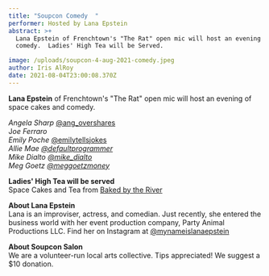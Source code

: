 ```yaml
---
title: "Soupcon Comedy  "
performer: Hosted by Lana Epstein
abstract: >+
  Lana Epstein of Frenchtown's "The Rat" open mic will host an evening of
  comedy.  Ladies' High Tea will be Served.

image: /uploads/soupcon-4-aug-2021-comedy.jpeg
author: Iris AlRoy
date: 2021-08-04T23:00:08.370Z
---
```

**Lana Epstein** of Frenchtown's "The Rat" open mic will host an evening of space cakes and comedy.   

*Angela Sharp*  [@ang_overshares](https://www.instagram.com/ang_overshares/?hl=en)\
J*oe Ferraro*\
*Emily Poche* [@emilytellsjokes](https://twitter.com/emilytellsjokes?lang=en)\
*Allie Mae [@defaultprogrammer](https://www.instagram.com/defaultprogrammer/?hl=en)*\
*Mike Dialto [@mike_dialto](https://www.instagram.com/mike_dialto/?hl=en)*\
*[](https://www.instagram.com/mike_dialto/?hl=en)Meg Goetz [@meggoetzmoney](https://www.instagram.com/meggoetzmoney/?hl=en)*

**Ladies' High Tea will be served** \
Space Cakes and Tea from [Baked by the River](https://bakedbytheriver.com/)

**About Lana Epstein**\
Lana is an improviser, actress, and comedian. Just recently, she entered the business world with her event production company, Party Animal Productions LLC.  Find her on Instagram at [@mynameislanaepstein](https://www.instagram.com/mynameislanaepstein/?hl=en)

**About Soupcon Salon**\
We are a volunteer-run local arts collective. Tips appreciated! We suggest a $10 donation.